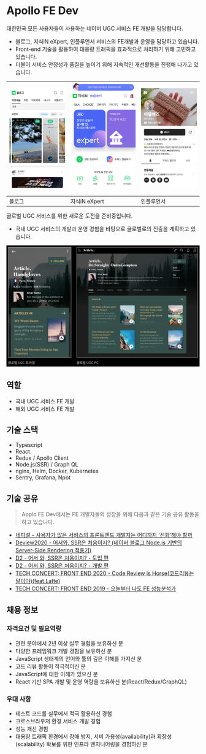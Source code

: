 # Apollo FE Dev

대한민국 모든 사용자들이 사용하는 네이버 UGC 서비스 FE 개발을 담당합니다.
- 블로그, 지식iN eXpert, 인플루언서 서비스의 FE개발과 운영을 담당하고 있습니다.  
- Front-end 기술을 활용하여 대용량 트래픽을 효과적으로 처리하기 위해 고민하고 있습니다.  
- 더불어 서비스 안정성과 품질을 높이기 위해 지속적인 개선활동을 진행해 나가고 있습니다.  

| ![스크린샷_블로그](./assets/apollo/1_스크린샷_블로그.png) | ![스크린샷_익스퍼트](./assets/apollo/1_스크린샷_익스퍼트.png) | ![스크린샷_인플루언서](./assets/apollo/1_스크린샷_인플검색.png) |
| -- | -- | -- |
| 블로그 | 지식iN eXpert | 인플루언서 |

글로벌 UGC 서비스를 위한 새로운 도전을 준비중입니다.
- 국내 UGC 서비스의 개발과 운영 경험을 바탕으로 글로벌로의 진출을 계획하고 있습니다.

![global_ugc](./assets/apollo/global_ugc.png)


## 역할

- 국내 UGC 서비스 FE 개발
- 해외 UGC 서비스 FE 개발

## 기술 스택

- Typescript
- React
- Redux / Apollo Client
- Node.js(SSR) / Graph QL
- nginx, Helm, Docker, Kubernetes
- Sentry, Grafana, Npot

## 기술 공유
> Applo FE Dev에서는 FE 개발자들의 성장을 위해 다음과 같은 기술 공유 활동을 하고 있습니다.

- [네피셜 - 사용자가 많은 서비스의 프론트엔드 개발자는 어디까지 ‘진화’해야 할까](https://m.blog.naver.com/naver_diary/222159387077)
- [Deview2020 - 어서와, SSR은 처음이지? (네이버 블로그 Node.js 기반의 Server-Side Rendering 적용기)](https://deview.kr/2020/sessions/403)
- [D2 - 어서 와, SSR은 처음이지? - 도입 편](https://d2.naver.com/helloworld/7804182)
- [D2 - 어서 와, SSR은 처음이지? - 개발 편](https://d2.naver.com/helloworld/2177909)
- [TECH CONCERT: FRONT END 2020 - Code Review is Horse(코드리뷰는 말이야)(feat.Latte)](https://tv.naver.com/v/15355381)
- [TECH CONCERT: FRONT END 2019 - 오늘부터 나도 FE 성능분석가](https://tv.naver.com/v/8129232)

## 채용 정보
### 자격요건 및 필요역량

- 관련 분야에서 2년 이상 실무 경험을 보유하신 분
- 다양한 프레임워크 개발 경험을 보유하신 분
- JavaScript 생태계의 언어와 툴의 깊은 이해를 가지신 분
- 코드 리뷰 활동이 적극적이신 분
- JavaScript에 대한 이해가 있으신 분
- React 기반 SPA 개발 및 운영 역량을 보유하신 분(React/Redux/GraphQL)

### 우대 사항

- 테스트 코드를 실무에서 적극 활용하신 경험
- 크로스브라우저 환경 서비스 개발 경험
- 성능 개선 경험
- 대용량 트래픽 환경에서 장애 방지, 서버 가용성(availability)과 확장성(scalability) 확보를 위한 인프라 엔지니어링을 경험하신 분
